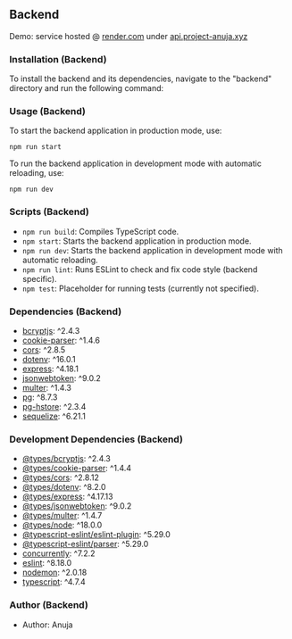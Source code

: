 ## Backend
Demo: service hosted @ [render.com](https://render.com/) under [api.project-anuja.xyz](https://api.project-anuja.xyz/)

### Installation (Backend)

To install the backend and its dependencies, navigate to the "backend" directory and run the following command:


### Usage (Backend)

To start the backend application in production mode, use:
```
npm run start
```

To run the backend application in development mode with automatic reloading, use:
```
npm run dev
```

### Scripts (Backend)

- `npm run build`: Compiles TypeScript code.
- `npm start`: Starts the backend application in production mode.
- `npm run dev`: Starts the backend application in development mode with automatic reloading.
- `npm run lint`: Runs ESLint to check and fix code style (backend specific).
- `npm test`: Placeholder for running tests (currently not specified).

### Dependencies (Backend)

- [bcryptjs](https://www.npmjs.com/package/bcryptjs): ^2.4.3
- [cookie-parser](https://www.npmjs.com/package/cookie-parser): ^1.4.6
- [cors](https://www.npmjs.com/package/cors): ^2.8.5
- [dotenv](https://www.npmjs.com/package/dotenv): ^16.0.1
- [express](https://www.npmjs.com/package/express): ^4.18.1
- [jsonwebtoken](https://www.npmjs.com/package/jsonwebtoken): ^9.0.2
- [multer](https://www.npmjs.com/package/multer): ^1.4.3
- [pg](https://www.npmjs.com/package/pg): ^8.7.3
- [pg-hstore](https://www.npmjs.com/package/pg-hstore): ^2.3.4
- [sequelize](https://www.npmjs.com/package/sequelize): ^6.21.1

### Development Dependencies (Backend)

- [@types/bcryptjs](https://www.npmjs.com/package/@types/bcryptjs): ^2.4.3
- [@types/cookie-parser](https://www.npmjs.com/package/@types/cookie-parser): ^1.4.4
- [@types/cors](https://www.npmjs.com/package/@types/cors): ^2.8.12
- [@types/dotenv](https://www.npmjs.com/package/@types/dotenv): ^8.2.0
- [@types/express](https://www.npmjs.com/package/@types/express): ^4.17.13
- [@types/jsonwebtoken](https://www.npmjs.com/package/@types/jsonwebtoken): ^9.0.2
- [@types/multer](https://www.npmjs.com/package/@types/multer): ^1.4.7
- [@types/node](https://www.npmjs.com/package/@types/node): ^18.0.0
- [@typescript-eslint/eslint-plugin](https://www.npmjs.com/package/@typescript-eslint/eslint-plugin): ^5.29.0
- [@typescript-eslint/parser](https://www.npmjs.com/package/@typescript-eslint/parser): ^5.29.0
- [concurrently](https://www.npmjs.com/package/concurrently): ^7.2.2
- [eslint](https://www.npmjs.com/package/eslint): ^8.18.0
- [nodemon](https://www.npmjs.com/package/nodemon): ^2.0.18
- [typescript](https://www.npmjs.com/package/typescript): ^4.7.4

### Author (Backend)

- Author: Anuja
